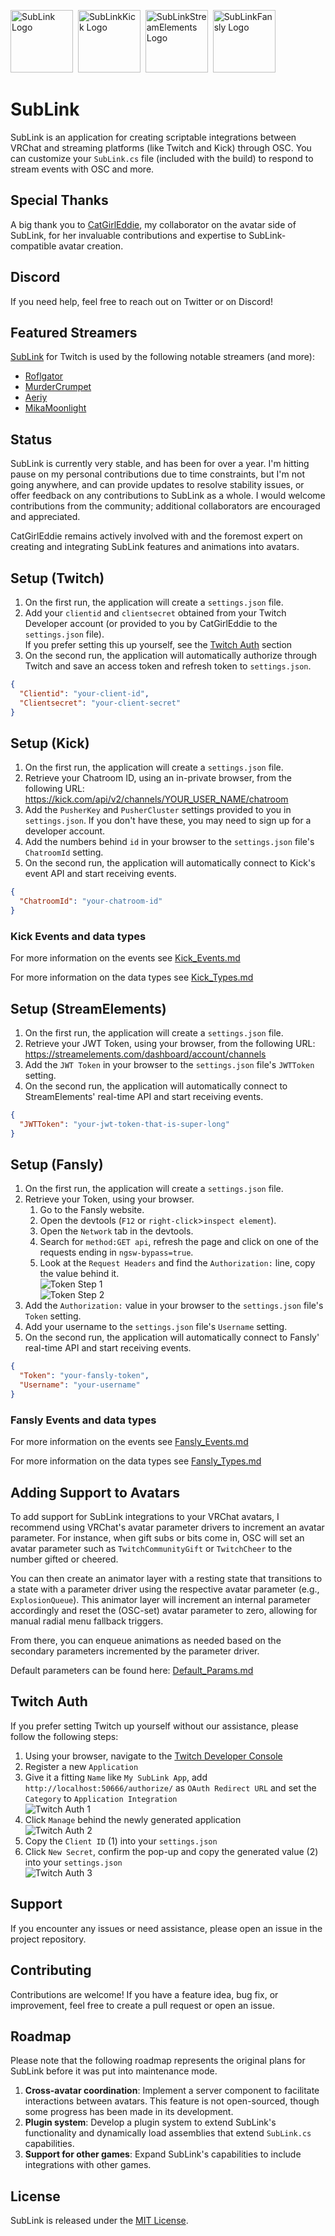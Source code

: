 <img src="Icon/SubLink.png" alt="SubLink Logo" title="SubLink Logo" width="100" height="100">&nbsp;&nbsp;<img src="Icon/SubLinkKick.png" alt="SubLinkKick Logo" title="SubLinkKick Logo" width="100" height="100">&nbsp;&nbsp;<img src="Icon/SubLinkStreamElements.png" alt="SubLinkStreamElements Logo" title="SubLinkStreamElements Logo" width="100" height="100">&nbsp;&nbsp;<img src="Icon/SubLinkFansly.png" alt="SubLinkFansly Logo" title="SubLinkFansly Logo" width="100" height="100">

# SubLink

SubLink is an application for creating scriptable integrations between VRChat and streaming platforms (like Twitch and Kick) through OSC. You can customize your `SubLink.cs` file (included with the build) to respond to stream events with OSC and more.

## Special Thanks

A big thank you to [CatGirlEddie](https://www.twitch.tv/catgirleddie), my collaborator on the avatar side of SubLink, for her invaluable contributions and expertise to SubLink-compatible avatar creation.

## Discord

If you need help, feel free to reach out on Twitter or on Discord!

## Featured Streamers

[SubLink](https://github.com/yewnyx/SubLink) for Twitch is used by the following notable streamers (and more):

- [Roflgator](https://www.twitch.tv/roflgator)
- [MurderCrumpet](https://www.twitch.tv/murdercrumpet)
- [Aeriy](https://www.twitch.tv/aeriy)
- [MikaMoonlight](https://www.twitch.tv/mikamoonlight)

## Status
SubLink is currently very stable, and has been for over a year. I'm hitting pause on my personal contributions due to time constraints, but I'm not going anywhere, and can provide updates to resolve stability issues, or offer feedback on any contributions to SubLink as a whole. I would welcome contributions from the community; additional collaborators are encouraged and appreciated.

CatGirlEddie remains actively involved with and the foremost expert on creating and integrating SubLink features and animations into avatars.

## Setup (Twitch)

1. On the first run, the application will create a `settings.json` file.
2. Add your `clientid` and `clientsecret` obtained from your Twitch Developer account (or provided to you by CatGirlEddie to the `settings.json` file).  
If you prefer setting this up yourself, see the [Twitch Auth](#twitch-auth) section
3. On the second run, the application will automatically authorize through Twitch and save an access token and refresh token to `settings.json`.

```json
{
  "Clientid": "your-client-id",
  "Clientsecret": "your-client-secret"
}
```

## Setup (Kick)

1. On the first run, the application will create a `settings.json` file.
2. Retrieve your Chatroom ID, using an in-private browser, from the following URL: https://kick.com/api/v2/channels/YOUR_USER_NAME/chatroom
3. Add the `PusherKey` and `PusherCluster` settings provided to you in `settings.json`. If you don't have these, you may need to sign up for a developer account.
4. Add the numbers behind `id` in your browser to the `settings.json` file's `ChatroomId` setting.
5. On the second run, the application will automatically connect to Kick's event API and start receiving events.

```json
{
  "ChatroomId": "your-chatroom-id"
}
```

### Kick Events and data types

For more information on the events see [Kick_Events.md](Docs/Kick_Events.md)

For more information on the data types see [Kick_Types.md](Docs/Kick_Types.md)

## Setup (StreamElements)

1. On the first run, the application will create a `settings.json` file.
2. Retrieve your JWT Token, using your browser, from the following URL: https://streamelements.com/dashboard/account/channels
3. Add the `JWT Token` in your browser to the `settings.json` file's `JWTToken` setting.
4. On the second run, the application will automatically connect to StreamElements' real-time API and start receiving events.

```json
{
  "JWTToken": "your-jwt-token-that-is-super-long"
}
```

## Setup (Fansly)

1. On the first run, the application will create a `settings.json` file.
2. Retrieve your Token, using your browser.
   1. Go to the Fansly website.
   2. Open the devtools (`F12` or `right-click`>`inspect element`).
   3. Open the `Network` tab in the devtools.
   4. Search for `method:GET api`, refresh the page and click on one of the requests ending in `ngsw-bypass=true`.
   5. Look at the `Request Headers` and find the `Authorization:` line, copy the value behind it.  
![Token Step 1](Docs/token-step-1.png?raw=true "Token Step 1")  
![Token Step 2](Docs/token-step-2.png?raw=true "Token Step 2")
3. Add the `Authorization:` value in your browser to the `settings.json` file's `Token` setting.
4. Add your username to the `settings.json` file's `Username` setting.
5. On the second run, the application will automatically connect to Fansly' real-time API and start receiving events.

```json
{
  "Token": "your-fansly-token",
  "Username": "your-username"
}
```

### Fansly Events and data types

For more information on the events see [Fansly_Events.md](Docs/Fansly_Events.md)

For more information on the data types see [Fansly_Types.md](Docs/Fansly_Types.md)

## Adding Support to Avatars

To add support for SubLink integrations to your VRChat avatars, I recommend using VRChat's avatar parameter drivers to increment an avatar parameter. For instance, when gift subs or bits come in, OSC will set an avatar parameter such as `TwitchCommunityGift` or `TwitchCheer` to the number gifted or cheered.

You can then create an animator layer with a resting state that transitions to a state with a parameter driver using the respective avatar parameter (e.g., `ExplosionQueue`). This animator layer will increment an internal parameter accordingly and reset the (OSC-set) avatar parameter to zero, allowing for manual radial menu fallback triggers.

From there, you can enqueue animations as needed based on the secondary parameters incremented by the parameter driver.

Default parameters can be found here: [Default_Params.md](Docs/Default_Params.md)

## Twitch Auth

If you prefer setting Twitch up yourself without our assistance, please follow the following steps:

1. Using your browser, navigate to the [Twitch Developer Console](https://dev.twitch.tv/console)
2. Register a new `Application`
3. Give it a fitting `Name` like `My SubLink App`, add `http://localhost:50666/authorize/` as `OAuth Redirect URL` and set the `Category` to `Application Integration`  
![Twitch Auth 1](Docs/twitch-auth-1.png "Twitch Auth 1")
4. Click `Manage` behind the newly generated application  
![Twitch Auth 2](Docs/twitch-auth-2.png "Twitch Auth 2")
5. Copy the `Client ID` (1) into your `settings.json`
6. Click `New Secret`, confirm the pop-up and copy the generated value (2) into your `settings.json`  
![Twitch Auth 3](Docs/twitch-auth-3.png "Twitch Auth 3")

## Support

If you encounter any issues or need assistance, please open an issue in the project repository.

## Contributing

Contributions are welcome! If you have a feature idea, bug fix, or improvement, feel free to create a pull request or open an issue.

## Roadmap
Please note that the following roadmap represents the original plans for SubLink before it was put into maintenance mode.

1. **Cross-avatar coordination**: Implement a server component to facilitate interactions between avatars. This feature is not open-sourced, though some progress has been made in its development.
2. **Plugin system**: Develop a plugin system to extend SubLink's functionality and dynamically load assemblies that extend `SubLink.cs` capabilities.
3. **Support for other games**: Expand SubLink's capabilities to include integrations with other games.


## License

SubLink is released under the [MIT License](https://opensource.org/licenses/MIT).
